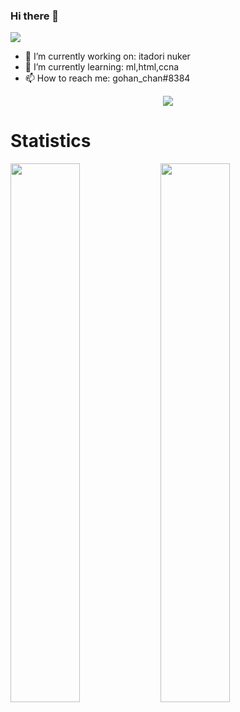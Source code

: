 ### Hi there 👋

![](https://komarev.com/ghpvc/?username=gohan-chan69)
- 🔭 I’m currently working on: itadori nuker
- 🌱 I’m currently learning: ml,html,ccna
- 📫 How to reach me: gohan_chan#8384

<p align="center">
  <a href="https://github.com/gohan-chan69">
    <img src="https://cdn.discordapp.com/attachments/809100720031793213/917397852005752862/gojo.png"/>
     </a>
  </p>
  
  
# Statistics
<img align="left" width="47%" src="https://github-readme-stats.vercel.app/api?username=gohan-chan69&count_private=true&show_icons=true&theme=radical" />
<img align="left" width="47%" src="https://github-readme-stats.vercel.app/api/top-langs/?username=gohan-chan69&theme=radical" />








